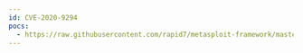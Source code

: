 ```yaml
---
id: CVE-2020-9294
pocs:
  - https://raw.githubusercontent.com/rapid7/metasploit-framework/master/modules/auxiliary/scanner/http/fortimail_login_bypass_detection.rb
---
```

